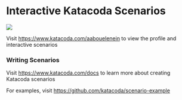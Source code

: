 # Interactive Katacoda Scenarios

[![](http://shields.katacoda.com/katacoda/aabouelenein/count.svg)](https://www.katacoda.com/aabouelenein "Get your profile on Katacoda.com")

Visit https://www.katacoda.com/aabouelenein to view the profile and interactive scenarios

### Writing Scenarios
Visit https://www.katacoda.com/docs to learn more about creating Katacoda scenarios

For examples, visit https://github.com/katacoda/scenario-example
